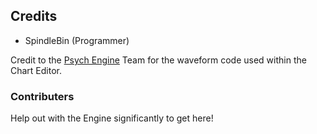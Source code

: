 ## Credits
- SpindleBin (Programmer)

Credit to the [Psych Engine](https://github.com/ShadowMario/FNF-PsychEngine) Team for the waveform code used within the Chart Editor.

### Contributers
Help out with the Engine significantly to get here!